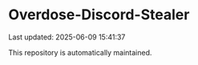 # Overdose-Discord-Stealer

Last updated: 2025-06-09 15:41:37

This repository is automatically maintained.
